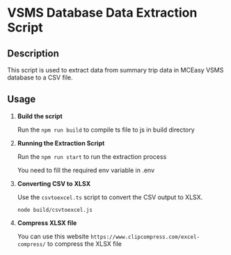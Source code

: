 # VSMS Database Data Extraction Script

## Description

This script is used to extract data from summary trip data in MCEasy VSMS database to a CSV file.

## Usage

1. **Build the script**

   Run the  `npm run build`  to compile ts file to js in build directory

2. **Running the Extraction Script**

   Run the  `npm run start`  to run the extraction process

   You need to fill the required env variable in .env

3. **Converting CSV to XLSX**

   Use the `csvtoexcel.ts` script to convert the CSV output to XLSX.

   `node build/csvtoexcel.js`

4. **Compress XLSX file**

   You can use this website `https://www.clipcompress.com/excel-compress/` to compress the XLSX file